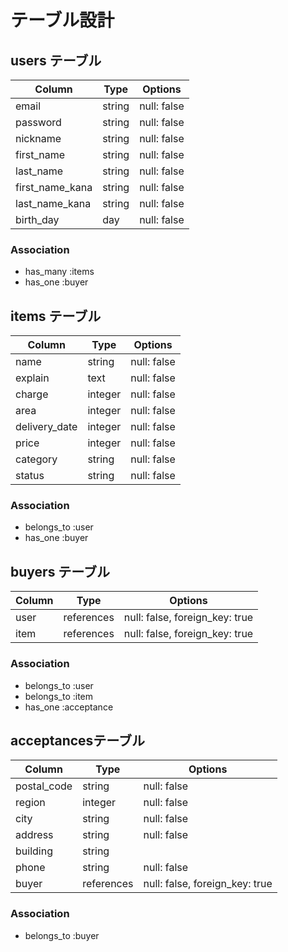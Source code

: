 # テーブル設計

## users テーブル

| Column            | Type       | Options     |
| ----------------- | ---------- | ----------- |
| email             | string     | null: false |
| password          | string     | null: false |
| nickname          | string     | null: false |
| first_name        | string     | null: false |
| last_name         | string     | null: false |
| first_name_kana   | string     | null: false |
| last_name_kana    | string     | null: false |
| birth_day         | day        | null: false |

### Association

- has_many :items
- has_one :buyer

## items テーブル

| Column        | Type       | Options     |
| ------------- | ---------- | ----------- |
| name          | string     | null: false |
| explain       | text       | null: false |
| charge        | integer    | null: false |
| area          | integer    | null: false |
| delivery_date | integer    | null: false |
| price         | integer    | null: false |
| category      | string     | null: false |
| status        | string     | null: false |

### Association

- belongs_to :user
- has_one :buyer

## buyers テーブル

| Column        | Type       | Options                        |
| ------------- | ---------- | ------------------------------ |
| user          | references | null: false, foreign_key: true |
| item          | references | null: false, foreign_key: true |

### Association

- belongs_to :user
- belongs_to :item
- has_one :acceptance

## acceptancesテーブル

| Column        | Type        | Options                        |
| ------------- | ----------- | ------------------------------ |
| postal_code   | string      | null: false                    |
| region        | integer     | null: false                    |
| city          | string      | null: false                    |
| address       | string      | null: false                    |
| building      | string      |                                |
| phone         | string      | null: false                    |
| buyer         | references  | null: false, foreign_key: true |

### Association

- belongs_to :buyer